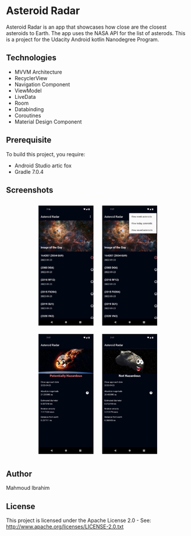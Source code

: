 # Asteroid Radar
Asteroid Radar is an app that showcases how close are the closest asteroids to Earth. The app uses the NASA API for the list of asterods.
This  is a project for the Udacity Android kotlin Nanodegree Program.


## Technologies
- MVVM Architecture
- RecyclerView
- Navigation Component
- ViewModel
- LiveData
- Room
- Databinding
- Coroutines
- Material Design Component


## Prerequisite
To build this project, you require:
- Android Studio artic fox
- Gradle 7.0.4


## Screenshots
<h4 align="center">
<img src="screenshots/Screenshot_1663348625.png" width="30%" vspace="10" hspace="10">
<img src="screenshots/Screenshot_1663348634.png" width="30%" vspace="10" hspace="10">
<img src="screenshots/Screenshot_1663348654.png" width="30%" vspace="10" hspace="10">
<img src="screenshots/Screenshot_1663348660.png" width="30%" vspace="10" hspace="10">

## Author
Mahmoud Ibrahim

## License
This project is licensed under the Apache License 2.0 - See: http://www.apache.org/licenses/LICENSE-2.0.txt


